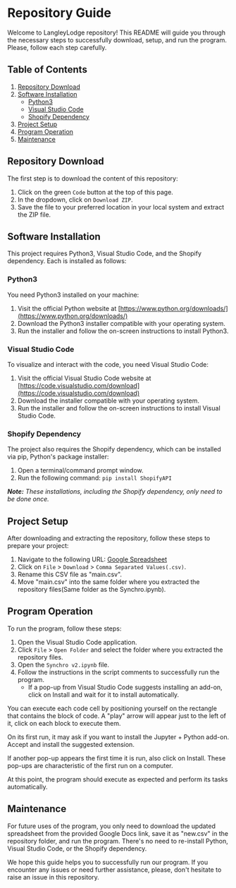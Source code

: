 # Repository Guide

Welcome to LangleyLodge repository! This README will guide you through the necessary steps to successfully download, setup, and run the program. Please, follow each step carefully.

## Table of Contents

1. [Repository Download](#Repository-Download)
2. [Software Installation](#Software-Installation)
    * [Python3](#Python3)
    * [Visual Studio Code](#Visual-Studio-Code)
    * [Shopify Dependency](#Shopify-Dependency)
3. [Project Setup](#Project-Setup)
4. [Program Operation](#Program-Operation)
5. [Maintenance](#Maintenance)

## Repository Download

The first step is to download the content of this repository:

1. Click on the green `Code` button at the top of this page.
2. In the dropdown, click on `Download ZIP`.
3. Save the file to your preferred location in your local system and extract the ZIP file.

## Software Installation

This project requires Python3, Visual Studio Code, and the Shopify dependency. Each is installed as follows:

### Python3

You need Python3 installed on your machine:

1. Visit the official Python website at [https://www.python.org/downloads/](https://www.python.org/downloads/)
2. Download the Python3 installer compatible with your operating system.
3. Run the installer and follow the on-screen instructions to install Python3.

### Visual Studio Code

To visualize and interact with the code, you need Visual Studio Code:

1. Visit the official Visual Studio Code website at [https://code.visualstudio.com/download](https://code.visualstudio.com/download)
2. Download the installer compatible with your operating system.
3. Run the installer and follow the on-screen instructions to install Visual Studio Code.

### Shopify Dependency

The project also requires the Shopify dependency, which can be installed via pip, Python's package installer:

1. Open a terminal/command prompt window.
2. Run the following command: `pip install ShopifyAPI`

_**Note:** These installations, including the Shopify dependency, only need to be done once._

## Project Setup

After downloading and extracting the repository, follow these steps to prepare your project:

1. Navigate to the following URL: [Google Spreadsheet](https://docs.google.com/spreadsheets/d/1IT0gCm4h_pYmKRQIGjpctvUrxP-3TY_Mk9fg0ONpXc4/edit#gid=0)
2. Click on `File` > `Download` > `Comma Separated Values(.csv)`.
3. Rename this CSV file as "main.csv".
4. Move "main.csv" into the same folder where you extracted the repository files(Same folder as the Synchro.ipynb).


## Program Operation

To run the program, follow these steps:

1. Open the Visual Studio Code application.
2. Click `File` > `Open Folder` and select the folder where you extracted the repository files.
3. Open the `Synchro v2.ipynb`  file.
4. Follow the instructions in the script comments to successfully run the program.
   * If a pop-up from Visual Studio Code suggests installing an add-on, click on Install and wait for it to install automatically.

You can execute each code cell by positioning yourself on the rectangle that contains the block of code. A "play" arrow will appear just to the left of it, click on each block to execute them.

On its first run, it may ask if you want to install the Jupyter + Python add-on. Accept and install the suggested extension.

If another pop-up appears the first time it is run, also click on Install. These pop-ups are characteristic of the first run on a computer.

At this point, the program should execute as expected and perform its tasks automatically.

## Maintenance

For future uses of the program, you only need to download the updated spreadsheet from the provided Google Docs link, save it as "new.csv" in the repository folder, and run the program. There's no need to re-install Python, Visual Studio Code, or the Shopify dependency.

We hope this guide helps you to successfully run our program. If you encounter any issues or need further assistance, please, don't hesitate to raise an issue in this repository.

